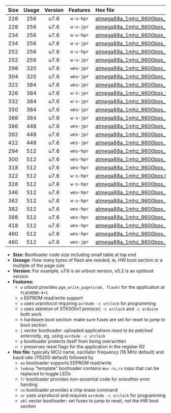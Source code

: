 |Size|Usage|Version|Features|Hex file|
|:-:|:-:|:-:|:-:|:--|
|228|256|u7.6|`w-u-hpr`|[atmega88a_1mhz_9600bps_ur.hex](https://raw.githubusercontent.com/stefanrueger/urboot/main//atmega88a_1mhz_9600bps_ur.hex)|
|228|256|u7.6|`w-u-jpr`|[atmega88a_1mhz_9600bps_ur_vbl.hex](https://raw.githubusercontent.com/stefanrueger/urboot/main//atmega88a_1mhz_9600bps_ur_vbl.hex)|
|234|256|u7.6|`w-u-hpr`|[atmega88a_1mhz_9600bps_lednop_ur.hex](https://raw.githubusercontent.com/stefanrueger/urboot/main//atmega88a_1mhz_9600bps_lednop_ur.hex)|
|234|256|u7.6|`w-u-jpr`|[atmega88a_1mhz_9600bps_lednop_ur_vbl.hex](https://raw.githubusercontent.com/stefanrueger/urboot/main//atmega88a_1mhz_9600bps_lednop_ur_vbl.hex)|
|252|256|u7.6|`w-u-hpr`|[atmega88a_1mhz_9600bps_lednop_fr_ur.hex](https://raw.githubusercontent.com/stefanrueger/urboot/main//atmega88a_1mhz_9600bps_lednop_fr_ur.hex)|
|252|256|u7.6|`w-u-jpr`|[atmega88a_1mhz_9600bps_lednop_fr_ur_vbl.hex](https://raw.githubusercontent.com/stefanrueger/urboot/main//atmega88a_1mhz_9600bps_lednop_fr_ur_vbl.hex)|
|298|320|u7.6|`weu-jpr`|[atmega88a_1mhz_9600bps_ee_ur_vbl.hex](https://raw.githubusercontent.com/stefanrueger/urboot/main//atmega88a_1mhz_9600bps_ee_ur_vbl.hex)|
|304|320|u7.6|`weu-jpr`|[atmega88a_1mhz_9600bps_ee_lednop_ur_vbl.hex](https://raw.githubusercontent.com/stefanrueger/urboot/main//atmega88a_1mhz_9600bps_ee_lednop_ur_vbl.hex)|
|322|384|u7.6|`weu-jpr`|[atmega88a_1mhz_9600bps_ee_lednop_fr_ur_vbl.hex](https://raw.githubusercontent.com/stefanrueger/urboot/main//atmega88a_1mhz_9600bps_ee_lednop_fr_ur_vbl.hex)|
|326|384|u7.6|`w-s-jpr`|[atmega88a_1mhz_9600bps_vbl.hex](https://raw.githubusercontent.com/stefanrueger/urboot/main//atmega88a_1mhz_9600bps_vbl.hex)|
|332|384|u7.6|`w-s-jpr`|[atmega88a_1mhz_9600bps_lednop_vbl.hex](https://raw.githubusercontent.com/stefanrueger/urboot/main//atmega88a_1mhz_9600bps_lednop_vbl.hex)|
|350|384|u7.6|`weu-jpr`|[atmega88a_1mhz_9600bps_ee_lednop_fr_ce_ur_vbl.hex](https://raw.githubusercontent.com/stefanrueger/urboot/main//atmega88a_1mhz_9600bps_ee_lednop_fr_ce_ur_vbl.hex)|
|366|384|u7.6|`w-s-jpr`|[atmega88a_1mhz_9600bps_lednop_fr_vbl.hex](https://raw.githubusercontent.com/stefanrueger/urboot/main//atmega88a_1mhz_9600bps_lednop_fr_vbl.hex)|
|386|448|u7.6|`wes-jpr`|[atmega88a_1mhz_9600bps_ee_vbl.hex](https://raw.githubusercontent.com/stefanrueger/urboot/main//atmega88a_1mhz_9600bps_ee_vbl.hex)|
|392|448|u7.6|`wes-jpr`|[atmega88a_1mhz_9600bps_ee_lednop_vbl.hex](https://raw.githubusercontent.com/stefanrueger/urboot/main//atmega88a_1mhz_9600bps_ee_lednop_vbl.hex)|
|422|448|u7.6|`wes-jpr`|[atmega88a_1mhz_9600bps_ee_lednop_fr_vbl.hex](https://raw.githubusercontent.com/stefanrueger/urboot/main//atmega88a_1mhz_9600bps_ee_lednop_fr_vbl.hex)|
|294|512|u7.6|`weu-hpr`|[atmega88a_1mhz_9600bps_ee_ur.hex](https://raw.githubusercontent.com/stefanrueger/urboot/main//atmega88a_1mhz_9600bps_ee_ur.hex)|
|300|512|u7.6|`weu-hpr`|[atmega88a_1mhz_9600bps_ee_lednop_ur.hex](https://raw.githubusercontent.com/stefanrueger/urboot/main//atmega88a_1mhz_9600bps_ee_lednop_ur.hex)|
|318|512|u7.6|`weu-hpr`|[atmega88a_1mhz_9600bps_ee_lednop_fr_ur.hex](https://raw.githubusercontent.com/stefanrueger/urboot/main//atmega88a_1mhz_9600bps_ee_lednop_fr_ur.hex)|
|322|512|u7.6|`w-s-hpr`|[atmega88a_1mhz_9600bps.hex](https://raw.githubusercontent.com/stefanrueger/urboot/main//atmega88a_1mhz_9600bps.hex)|
|328|512|u7.6|`w-s-hpr`|[atmega88a_1mhz_9600bps_lednop.hex](https://raw.githubusercontent.com/stefanrueger/urboot/main//atmega88a_1mhz_9600bps_lednop.hex)|
|346|512|u7.6|`weu-hpr`|[atmega88a_1mhz_9600bps_ee_lednop_fr_ce_ur.hex](https://raw.githubusercontent.com/stefanrueger/urboot/main//atmega88a_1mhz_9600bps_ee_lednop_fr_ce_ur.hex)|
|362|512|u7.6|`w-s-hpr`|[atmega88a_1mhz_9600bps_lednop_fr.hex](https://raw.githubusercontent.com/stefanrueger/urboot/main//atmega88a_1mhz_9600bps_lednop_fr.hex)|
|382|512|u7.6|`wes-hpr`|[atmega88a_1mhz_9600bps_ee.hex](https://raw.githubusercontent.com/stefanrueger/urboot/main//atmega88a_1mhz_9600bps_ee.hex)|
|388|512|u7.6|`wes-hpr`|[atmega88a_1mhz_9600bps_ee_lednop.hex](https://raw.githubusercontent.com/stefanrueger/urboot/main//atmega88a_1mhz_9600bps_ee_lednop.hex)|
|418|512|u7.6|`wes-hpr`|[atmega88a_1mhz_9600bps_ee_lednop_fr.hex](https://raw.githubusercontent.com/stefanrueger/urboot/main//atmega88a_1mhz_9600bps_ee_lednop_fr.hex)|
|460|512|u7.6|`wes-hpr`|[atmega88a_1mhz_9600bps_ee_lednop_fr_ce.hex](https://raw.githubusercontent.com/stefanrueger/urboot/main//atmega88a_1mhz_9600bps_ee_lednop_fr_ce.hex)|
|460|512|u7.6|`wes-jpr`|[atmega88a_1mhz_9600bps_ee_lednop_fr_ce_vbl.hex](https://raw.githubusercontent.com/stefanrueger/urboot/main//atmega88a_1mhz_9600bps_ee_lednop_fr_ce_vbl.hex)|

- **Size:** Bootloader code size including small table at top end
- **Useage:** How many bytes of flash are needed, ie, HW boot section or a multiple of the page size
- **Version:** For example, u7.6 is an urboot version, o5.2 is an optiboot version
- **Features:**
  + `w` urboot provides `pgm_write_page(sram, flash)` for the application at `FLASHEND-4+1`
  + `e` EEPROM read/write support
  + `u` uses urprotocol requiring `avrdude -c urclock` for programming
  + `s` uses skeleton of STK500v1 protocol; `-c urclock` and `-c arduino` both work
  + `h` hardware boot section: make sure fuses are set for reset to jump to boot section
  + `j` vector bootloader: uploaded applications *need to be patched externally*, eg, using `avrdude -c urclock`
  + `p` bootloader protects itself from being overwritten
  + `r` preserves reset flags for the application in the register R2
- **Hex file:** typically MCU name, oscillator frequency (16 MHz default) and baud rate (115200 default) followed by
  + `ee` bootloader supports EEPROM read/write
  + `lednop` "template" bootloader contains `mov rx,rx` nops that can be replaced to toggle LEDs
  + `fr` bootloader provides non-essential code for smoother error handing
  + `ce` bootloader provides a chip erase command
  + `ur` uses urprotocol and requires `avrdude -c urclock` for programming
  + `vbl` vector bootloader: set fuses to jump to reset, not the HW boot section
